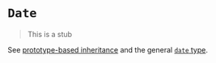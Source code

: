 # `Date`

> This is a stub

See [prototype-based inheritance][concept-prototype-inheritance] and the general [`date` type][type-date].

[concept-prototype-inheritance]: ../../../languages/javascript/info/prototype_inheritance.md
[type-date]: ../../../../reference/types/date.md
